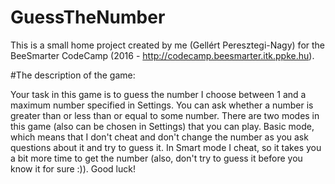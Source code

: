 # GuessTheNumber
This is a small home project created by me (Gellért Peresztegi-Nagy) for the BeeSmarter CodeCamp (2016 - http://codecamp.beesmarter.itk.ppke.hu).

#The description of the game:

Your task in this game is to guess the number I choose between 1 and a maximum number specified in Settings. You can ask whether a number is greater than or less than or equal to some number. There are two modes in this game (also can be chosen in Settings) that you can play. Basic mode, which means that I don't cheat and don't change the number as you ask questions about it and try to guess it. In Smart mode I cheat, so it takes you a bit more time to get the number (also, don't try to guess it before you know it for sure :)). Good luck! 
